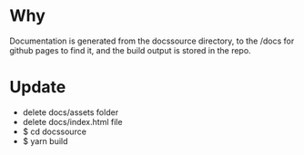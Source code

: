 # Why

Documentation is generated from the docssource directory, to the /docs for github pages to find it, and the build output is stored in the repo.

# Update

- delete docs/assets folder
- delete docs/index.html file
- $ cd docssource
- $ yarn build
